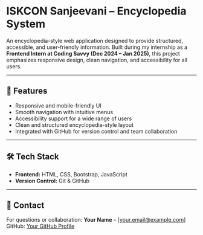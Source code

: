 # ISKCON Sanjeevani – Encyclopedia System

An encyclopedia-style web application designed to provide structured, accessible, and user-friendly information. Built during my internship as a **Frontend Intern at Coding Savvy (Dec 2024 – Jan 2025)**, this project emphasizes responsive design, clean navigation, and accessibility for all users.

---

## 🚀 Features

* Responsive and mobile-friendly UI
* Smooth navigation with intuitive menus
* Accessibility support for a wide range of users
* Clean and structured encyclopedia-style layout
* Integrated with GitHub for version control and team collaboration

---

## 🛠️ Tech Stack

* **Frontend:** HTML, CSS, Bootstrap, JavaScript
* **Version Control:** Git & GitHub

---

## 📧 Contact

For questions or collaboration:
**Your Name** – [[your.email@example.com](mailto:your.email@example.com)]
GitHub: [Your GitHub Profile](https://github.com/your-username)
